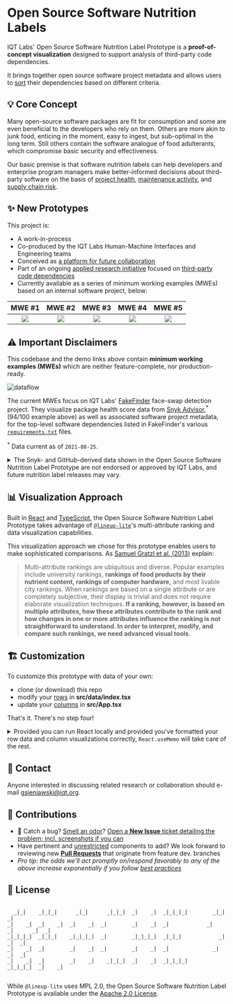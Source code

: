 Open Source Software Nutrition Labels
======

IQT Labs' Open Source Software Nutrition Label Prototype is a __proof-of-concept visualization__ designed to support analysis of third-party code dependencies. 

It brings together open source software project metadata and allows users to [sort](https://github.com/IQTLabs/OSSNutritionLabelPrototypes#bar_chart-visualization-approach) their dependencies based on different criteria.

:bulb: Core Concept
-----------
Many open-source software packages are fit for consumption and some are even beneficial to the developers who rely on them. Others are more akin to junk food, enticing in the moment, easy to ingest, but sub-optimal in the long term. Still others contain the software analogue of food adulterants, which compromise basic security and effectiveness. 

Our basic premise is that software nutrition labels can help developers and enterprise program managers make better-informed decisions about third-party software on the basis of [project health](https://www.usenix.org/system/files/login/articles/login_fall20_07_link.pdf), [maintenance activity](https://www.usenix.org/system/files/login/articles/login_summer20_11_geer.pdf), and [supply chain risk](https://www.usenix.org/system/files/login/articles/login_winter20_17_geer.pdf).

:sparkles: New Prototypes
-----------

This project is:
* A work-in-process
* Co-produced by the IQT Labs Human-Machine Interfaces and Engineering teams
* Conceived as [a platform for future collaboration](https://github.com/IQTLabs/OSSNutritionLabelPrototypes#speech_balloon-contact)
* Part of an ongoing <a href="https://www.iqt.org/toward-secure-code-reuse" target="_blank">applied research initiative</a> focused on <a href="https://www.iqt.org/code-reuse-holy-grail-or-poisoned-chalice" target="_blank">third-party code dependencies</a>
* Currently available as a series of minimum working examples (MWEs) based on an internal software project, below:

|MWE #1|MWE #2|MWE #3|MWE #4|MWE #5|
|:--:|:--:|:--:|:--:|:--:|
|[![](https://img.shields.io/badge/Interactive-Demo_1-green?style=plastic&logo=CodeSandbox)](https://o5pev.csb.app/)|[![](https://img.shields.io/badge/Interactive-Demo_2-green?style=plastic&logo=CodeSandbox)](https://4z1g2.csb.app/)|[![](https://img.shields.io/badge/Interactive-Demo_3-green?style=plastic&logo=CodeSandbox)](https://ljxxn.csb.app/)|[![](https://img.shields.io/badge/Interactive-Demo_4-green?style=plastic&logo=CodeSandbox)](https://ydr79.csb.app/)|[![](https://img.shields.io/badge/Interactive-Demo_5-green?style=plastic&logo=CodeSandbox)](https://trui4.csb.app/)|

:warning: Important Disclaimers
-----------

This codebase and the demo links above contain __minimum working examples (MWEs)__ which are neither feature-complete, nor production-ready. 

<img alt="dataflow" src="https://user-images.githubusercontent.com/45634754/137221606-ab70f021-f471-4bdd-aea1-5e97ee0317bc.png">

The current MWEs focus on IQT Labs' <a href="https://github.com/IQTLabs/FakeFinder" target="_blank">FakeFinder</a> face-swap detection project. They visualize package health score data from <a href="https://snyk.io/advisor" target="_blank">Snyk Advisor</a>,<sup>*</sup> (94/100 example above) as well as associated software project metadata, for the top-level software dependencies listed in FakeFinder's various <a href="https://github.com/IQTLabs/FakeFinder/search?q=requirements" target="_blank"><code>requirements.txt</code></a> files.

<sup>*</sup> Data current as of <code>2021-08-25</code>.

<details>
    <summary>The Snyk- and GitHub-derived data shown in the Open Source Software Nutrition Label Prototype are not endorsed or approved by IQT Labs, and future nutrition label releases may vary.</summary>
    <br />
    <blockquote>Please note that Snyk Advisor scores change over time and as the data underlying this demo represents a single snapshot in time, future Snyk results for these same Python software packages are likely to vary. <strong>These data are provided “as is” with no warranties of any kind, and use of this information is at your sole risk.</strong> To the maximum extent provided by law, neither IQT Labs and its affiliates nor any government agency or third party shall be liable for any damages of any kind relating to or resulting from use of the information on this site. For more information, review IQT's <a href="https://www.iqt.org/terms-of-use/" target="_blank">Terms of Use</a>.</blockquote>
</details>

:bar_chart: Visualization Approach
-------
Built in <a href="https://reactjs.org/" target="_blank">React</a> and <a href="https://www.typescriptlang.org/" target="_blank">TypeScript</a>, the Open Source Software Nutrition Label Prototype takes advantage of <a href="https://lineup-lite.js.org/docs/components" target="_blank"><code>@lineup-lite</code></a>'s multi-attribute ranking and data visualization capabilities.

This visualization approach we chose for this prototype enables users to make sophisticated comparisons. As <a href="http://data.jku-vds-lab.at/papers/2013_infovis_lineup.pdf" target="_blank">Samuel Gratzl et al. (2013)</a> explain:

> Multi-attribute rankings are ubiquitous and diverse. Popular examples include university rankings, __rankings of food products by their nutrient content, rankings of computer hardware,__ and most livable city rankings. When rankings are based on a single attribute or are completely subjective, their display is trivial and does not require elaborate visualization techniques. __If a ranking, however, is based on multiple attributes, how these attributes contribute to the rank and how changes in one or more attributes influence the ranking is not straightforward to understand. In order to interpret, modify, and compare such rankings, we need advanced visual tools.__

:building_construction: Customization
-----------

To customize this prototype with data of your own: 
* clone (or download) this repo
* modify your [rows](https://github.com/IQTLabs/OSSNutritionLabelPrototypes/blob/master/src/data/index.tsx#L15-580) in __src/data/index.tsx__
* update your [columns](https://github.com/IQTLabs/OSSNutritionLabelPrototypes/blob/master/src/App.tsx#L49) in __src/App.tsx__

That's it. There's no step four!

<details>
    <summary>Provided you can run React locally and provided you've formatted your row data and column visualizations correctly, <code>React.useMemo</code> will take care of the rest.</summary>
    <br />
    <p>As the <a href="https://react-table.tanstack.com/docs/quick-start#getting-your-data" target="_blank">react-table Quick Start Guide</a> explains:</p>
    <blockquote>It's important that we're using React.useMemo here to ensure that our data isn't recreated on every render. If we didn't use React.useMemo, the table would think it was receiving new data on every render and attempt to recalculate a lot of logic every single time.
    </blockquote>
    <br />
    <p>If you get stuck at any point, we also recommend familiarizing yourself with the <a href="https://lineup-lite.js.org/docs/components" target="_blank"><code>@lineup-lite/components</code></a> documentation.</p>
</details>

:speech_balloon: Contact
-------

Anyone interested in discussing related research or collaboration should e-mail [gsieniawski@iqt.org](mailto:gsieniawski@iqt.org).

:gift: Contributions
-------
* :scorpion: Catch a bug? [Smell an odor](http://www.cs.wm.edu/~denys/pubs/ICSE'15-BadSmells-CRC.pdf)? [Open a **New Issue** ticket detailing the problem; incl. screenshots if you can](https://github.com/IQTLabs/OSSNutritionLabelPrototypes/issues/new)
* Have pertinent and [unrestricted](https://www.copyright.gov/title17/92chap1.html#107) components to add? We look forward to reviewing new [**Pull Requests**](https://github.com/IQTLabs/OSSNutritionLabelPrototypes/pulls) that originate from feature dev. branches
* *Pro tip: the odds we'll act promptly on/respond favorably to any of the above increase exponentially if you follow [best practices](https://schubert.io/pr-feedback-poster.pdf)*

:scroll: License
-------
```ascii

  _|_|    _|_|_|      _|_|      _|_|_|  _|    _|  _|_|_|_|        _|_|          _|    
_|    _|  _|    _|  _|    _|  _|        _|    _|  _|            _|    _|      _|  _|  
_|_|_|_|  _|_|_|    _|_|_|_|  _|        _|_|_|_|  _|_|_|            _|        _|  _|  
_|    _|  _|        _|    _|  _|        _|    _|  _|              _|          _|  _|  
_|    _|  _|        _|    _|    _|_|_|  _|    _|  _|_|_|_|      _|_|_|_|  _|    _|    


```

While <code>@lineup-lite</code> uses MPL 2.0, the Open Source Software Nutrition Label Prototype is available under the [Apache 2.0 License](https://spdx.org/licenses/Apache-2.0.html).
